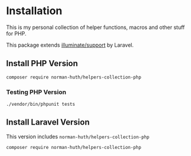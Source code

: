 # Installation

This is my personal collection of helper functions, macros and other stuff for PHP.

This package extends [illuminate/support](https://github.com/illuminate/support) by Laravel.

## Install PHP Version

```nothing
composer require norman-huth/helpers-collection-php
```

### Testing PHP Version

```nothing
./vendor/bin/phpunit tests
```

## Install Laravel Version

This version includes `norman-huth/helpers-collection-php`

```nothing
composer require norman-huth/helpers-collection-php
```

